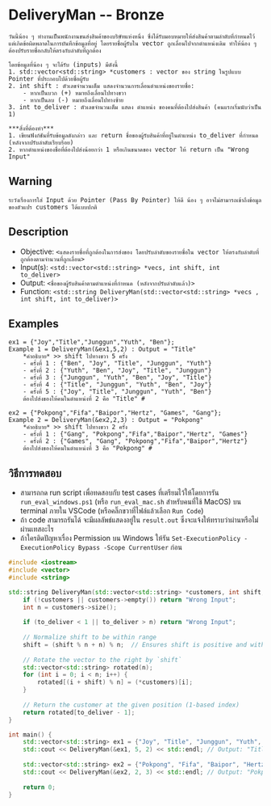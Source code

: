 # DeliveryMan -- Bronze

```
วันนี้น้อง ๆ ทำงานเป็นพนักงานขนส่งสินค้าของบริษัทแห่งหนึ่ง ซึ่งได้รับมอบหมายให้ส่งสินค้าตามลำดับที่กำหนดไว้ แต่เกิดข้อผิดพลาดในการบันทึกข้อมูลที่อยู่ โดยรายชื่อผู้รับใน vector ถูกเลื่อนไปจากตำแหน่งเดิม ทำให้น้อง ๆ ต้องปรับรายชื่อกลับให้ตรงกับลำดับที่ถูกต้อง

โดยข้อมูลที่น้อง ๆ จะได้รับ (inputs) มีดังนี้
1. std::vector<std::string> *customers : vector ของ string ในรูปแบบ Pointer ที่ประกอบไปด้วยชื่อผู้รับ 
2. int shift : ตัวเลขจำนวนเต็ม แสดงจำนวนการเลื่อนตำแหน่งของรายชื่อ:
    - หากเป็นบวก (+) หมายถึงเลื่อนไปทางขวา
    - หากเป็นลบ (-) หมายถึงเลื่อนไปทางซ้าย
3. int to_deliver : ตัวเลขจำนวนเต็ม แสดง ตำแหน่ง ของคนที่ต้องไปส่งสินค้า (คนแรกเริ่มนับว่าเป็น 1)

***สิ่งที่ต้องทำ***
1. เขียนฟังก์ชันที่รับข้อมูลดังกล่าว และ return ชื่อของผู้รับสินค้าที่อยู่ในตำแหน่ง to_deliver ที่กำหนด (หลังจากปรับลำดับเรียบร้อย)
2. หากตำแหน่งของชื่อที่ต้องไปส่งน้อยกว่า 1 หรือเกินขนาดของ vector ให้ return เป็น "Wrong Input"
```

## Warning
```
ระวังเรื่องการใส่ Input ด้วย Pointer (Pass By Pointer) ให้ดี น้อง ๆ อาจไม่สามารถเข้าถึงข้อมูลของตัวแปร customers ได้แบบปกติ
```

## Description
- Objective: `<แสดงรายชื่อที่ถูกต้องในการส่งของ โดยปรับลำดับของรายชื่อใน vector ให้ตรงกับลำดับที่ถูกต้องตามจำนวนที่ถูกเลื่อน>`
- Input(s): `<std::vector<std::string> *vecs, int shift, int to_deliver>`
- Output: `<ชื่อของผู้รับสินค้าตามตำแหน่งที่กำหนด (หลังจากปรับลำดับแล้ว)>`
- Function: `<std::string DeliveryMan(std::vector<std::string> *vecs , int shift, int to_deliver)>`


## Examples
```
ex1 = {"Joy","Title","Junggun","Yuth", "Ben"};
Example 1 = DeliveryMan(&ex1,5,2) : Output = "Title"
    *คำอธิบาย* >> shift ไปทางขวา 5 ครั้ง
    - ครั้งที่ 1 : {"Ben", "Joy", "Title", "Junggun", "Yuth"}
    - ครั้งที่ 2 : {"Yuth", "Ben", "Joy", "Title", "Junggun"}
    - ครั้งที่ 3 : {"Junggun", "Yuth", "Ben", "Joy", "Title"}
    - ครั้งที่ 4 : {"Title", "Junggun", "Yuth", "Ben", "Joy"}
    - ครั้งที่ 5 : {"Joy", "Title", "Junggun", "Yuth", "Ben"}
    ต้องไปส่งของให้คนในตำแหน่งที่ 2 คือ "Title" #
    
ex2 = {"Pokpong","Fifa","Baipor","Hertz", "Games", "Gang"};
Example 2 = DeliveryMan(&ex2,2,3) : Output = "Pokpong"
    *คำอธิบาย* >> shift ไปทางขวา 2 ครั้ง
    - ครั้งที่ 1 : {"Gang", "Pokpong","Fifa","Baipor","Hertz", "Games"}
    - ครั้งที่ 2 : {"Games", "Gang", "Pokpong","Fifa","Baipor","Hertz"}
    ต้องไปส่งของให้คนในตำแหน่งที่ 3 คือ "Pokpong" #
```


## วิธีการทดสอบ
- สามารถกด run script เพื่อทดสอบกับ test cases ที่เตรียมไว้ให้โดยการรัน `run_eval_windows.ps1` (หรือ `run_eval_mac.sh` สำหรับคนที่ใช้ MacOS) บน terminal ภายใน VSCode (หรือคลิ๊กขวาที่ไฟล์แล้วเลือก `Run Code`)
- ถ้า code สามารถรันได้ จะมีผลลัพธ์แสดงอยู่ใน `result.out` ซึ่งจะแจ้งให้ทราบว่าผ่านหรือไม่ผ่านเทสอะไร
- ถ้าใครติดปัญหาเรื่อง Permission บน Windows ให้รัน `Set-ExecutionPolicy -ExecutionPolicy Bypass -Scope CurrentUser` ก่อน
```cpp
#include <iostream>
#include <vector>
#include <string>

std::string DeliveryMan(std::vector<std::string> *customers, int shift, int to_deliver) {
    if (!customers || customers->empty()) return "Wrong Input";
    int n = customers->size();
    
    if (to_deliver < 1 || to_deliver > n) return "Wrong Input";
    
    // Normalize shift to be within range
    shift = (shift % n + n) % n;  // Ensures shift is positive and within range
    
    // Rotate the vector to the right by `shift`
    std::vector<std::string> rotated(n);
    for (int i = 0; i < n; i++) {
        rotated[(i + shift) % n] = (*customers)[i];
    }
    
    // Return the customer at the given position (1-based index)
    return rotated[to_deliver - 1];
}

int main() {
    std::vector<std::string> ex1 = {"Joy", "Title", "Junggun", "Yuth", "Ben"};
    std::cout << DeliveryMan(&ex1, 5, 2) << std::endl; // Output: "Title"
    
    std::vector<std::string> ex2 = {"Pokpong", "Fifa", "Baipor", "Hertz", "Games", "Gang"};
    std::cout << DeliveryMan(&ex2, 2, 3) << std::endl; // Output: "Pokpong"
    
    return 0;
}

```
